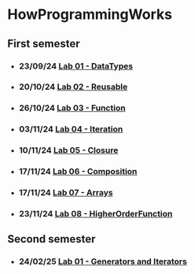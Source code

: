 # HowProgrammingWorks 

## First semester
- ### 23/09/24 [Lab 01 - DataTypes](./DataTypes/Exercises/)
- ### 20/10/24 [Lab 02 - Reusable](./Reusable/Exercises/)
- ### 26/10/24 [Lab 03 - Function](./Function/Exercises/)
- ### 03/11/24 [Lab 04 - Iteration](./Iteration/Exercises/)
- ### 10/11/24 [Lab 05 - Closure](./Closure/Exercises/)
- ### 17/11/24 [Lab 06 - Composition](./Composition/Exercises/)
- ### 17/11/24 [Lab 07 - Arrays](./Arrays/Exercises/)
- ### 23/11/24 [Lab 08 - HigherOrderFunction](./HigherOrderFunction/Exercises/)

## Second semester
- ### 24/02/25 [Lab 01 - Generators and Iterators](./GeneratorsAndIterators/Generators_Iterators.md)